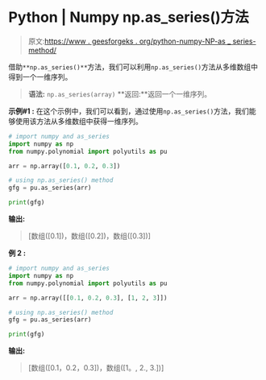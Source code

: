 # Python | Numpy np.as_series()方法

> 原文:[https://www . geesforgeks . org/python-numpy-NP-as _ series-method/](https://www.geeksforgeeks.org/python-numpy-np-as_series-method/)

借助`**np.as_series()**`方法，我们可以利用`np.as_series()`方法从多维数组中得到一个一维序列。

> **语法:** `np.as_series(array)`
> **返回:**返回一个一维序列。

**示例#1 :**
在这个示例中，我们可以看到，通过使用`np.as_series()`方法，我们能够使用该方法从多维数组中获得一维序列。

```py
# import numpy and as_series
import numpy as np
from numpy.polynomial import polyutils as pu

arr = np.array([0.1, 0.2, 0.3])

# using np.as_series() method
gfg = pu.as_series(arr)

print(gfg)
```

**输出:**

> [数组([0.1])，数组([0.2])，数组([0.3])]

**例 2 :**

```py
# import numpy and as_series
import numpy as np
from numpy.polynomial import polyutils as pu

arr = np.array([[0.1, 0.2, 0.3], [1, 2, 3]])

# using np.as_series() method
gfg = pu.as_series(arr)

print(gfg)
```

**输出:**

> [数组([0.1，0.2，0.3])，数组([1。, 2., 3.])]